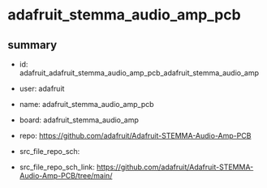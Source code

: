 # adafruit_stemma_audio_amp_pcb
 
## summary 
* id: adafruit_adafruit_stemma_audio_amp_pcb_adafruit_stemma_audio_amp
* user: adafruit
* name: adafruit_stemma_audio_amp_pcb
* board: adafruit_stemma_audio_amp
* repo: https://github.com/adafruit/Adafruit-STEMMA-Audio-Amp-PCB



* src_file_repo_sch: 
* src_file_repo_sch_link: https://github.com/adafruit/Adafruit-STEMMA-Audio-Amp-PCB/tree/main/




